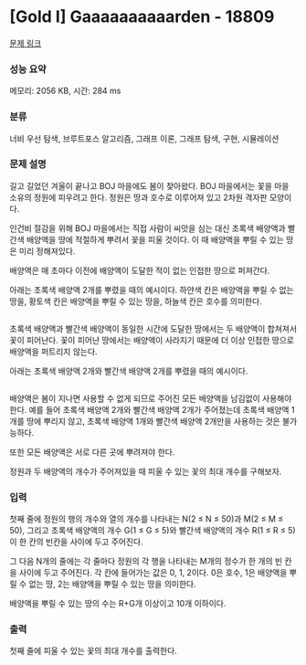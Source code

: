 # [Gold I] Gaaaaaaaaaarden - 18809 

[문제 링크](https://www.acmicpc.net/problem/18809) 

### 성능 요약

메모리: 2056 KB, 시간: 284 ms

### 분류

너비 우선 탐색, 브루트포스 알고리즘, 그래프 이론, 그래프 탐색, 구현, 시뮬레이션

### 문제 설명

<p>길고 길었던 겨울이 끝나고 BOJ 마을에도 봄이 찾아왔다. BOJ 마을에서는 꽃을 마을 소유의 정원에 피우려고 한다. 정원은 땅과 호수로 이루어져 있고 2차원 격자판 모양이다.</p>

<p>인건비 절감을 위해 BOJ 마을에서는 직접 사람이 씨앗을 심는 대신 초록색 배양액과 빨간색 배양액을 땅에 적절하게 뿌려서 꽃을 피울 것이다. 이 때 배양액을 뿌릴 수 있는 땅은 미리 정해져있다.</p>

<p>배양액은 매 초마다 이전에 배양액이 도달한 적이 없는 인접한 땅으로 퍼져간다.</p>

<p>아래는 초록색 배양액 2개를 뿌렸을 때의 예시이다. 하얀색 칸은 배양액을 뿌릴 수 없는 땅을, 황토색 칸은 배양액을 뿌릴 수 있는 땅을, 하늘색 칸은 호수를 의미한다.</p>

<p style="text-align: center;"><img alt="" src="https://upload.acmicpc.net/6c58580b-a750-4824-a9a0-2dd79eab545b/-/preview/"></p>

<p>초록색 배양액과 빨간색 배양액이 동일한 시간에 도달한 땅에서는 두 배양액이 합쳐져서 꽃이 피어난다. 꽃이 피어난 땅에서는 배양액이 사라지기 때문에 더 이상 인접한 땅으로 배양액을 퍼트리지 않는다.</p>

<p>아래는 초록색 배양액 2개와 빨간색 배양액 2개를 뿌렸을 때의 예시이다.</p>

<p style="text-align: center;"><img alt="" src="https://upload.acmicpc.net/f396d82b-ce1d-42f6-a43b-49ddff720d64/-/preview/"></p>

<p>배양액은 봄이 지나면 사용할 수 없게 되므로 주어진 모든 배양액을 남김없이 사용해야 한다. 예를 들어 초록색 배양액 2개와 빨간색 배양액 2개가 주어졌는데 초록색 배양액 1개를 땅에 뿌리지 않고, 초록색 배양액 1개와 빨간색 배양액 2개만을 사용하는 것은 불가능하다.</p>

<p>또한 모든 배양액은 서로 다른 곳에 뿌려져야 한다.</p>

<p>정원과 두 배양액의 개수가 주어져있을 때 피울 수 있는 꽃의 최대 개수를 구해보자.</p>

### 입력 

 <p>첫째 줄에 정원의 행의 개수와 열의 개수를 나타내는 N(2 ≤ N ≤ 50)과 M(2 ≤ M ≤ 50), 그리고 초록색 배양액의 개수 G(1 ≤ G ≤ 5)와 빨간색 배양액의 개수 R(1 ≤ R ≤ 5)이 한 칸의 빈칸을 사이에 두고 주어진다.</p>

<p>그 다음 N개의 줄에는 각 줄마다 정원의 각 행을 나타내는 M개의 정수가 한 개의 빈 칸을 사이에 두고 주어진다. 각 칸에 들어가는 값은 0, 1, 2이다. 0은 호수, 1은 배양액을 뿌릴 수 없는 땅, 2는 배양액을 뿌릴 수 있는 땅을 의미한다.</p>

<p>배양액을 뿌릴 수 있는 땅의 수는 R+G개 이상이고 10개 이하이다.</p>

### 출력 

 <p>첫째 줄에 피울 수 있는 꽃의 최대 개수를 출력한다.</p>

